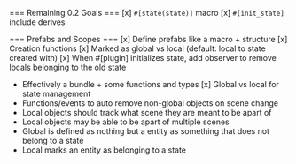 === Remaining 0.2 Goals ===
[x] `#[state(state)]` macro
[x] `#[init_state]` include derives

=== Prefabs and Scopes ===
[x] Define prefabs like a macro + structure
    [x] Creation functions
    [x] Marked as global vs local (default: local to state created with)
    [x] When #[plugin] initializes state, add observer to remove locals belonging to the old state
 - Effectively a bundle + some functions and types
[x] Global vs local for state management
 - Functions/events to auto remove non-global objects on scene change
 - Local objects should track what scene they are meant to be apart of
 - Local objects may be able to be apart of multiple scenes
 - Global is defined as nothing but a entity as something that does not belong to a state
 - Local marks an entity as belonging to a state
